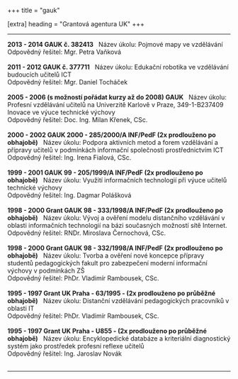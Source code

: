 +++
title = "gauk" 

[extra]
heading = "Grantová agentura UK"
+++

  ---------------------------------------------------------------------------------- ---------------------------------------------------------------------------------------------------------------------------------- ---
  **2013 - 2014 GAUK č. 382413**                                                                                                                                                                                         
  Název úkolu:                                                                       Pojmové mapy ve vzdělávání                                                                                                         
  Odpovědný řešitel:                                                                 Mgr. Petra Vaňková                                                                                                                 
                                                                                                                                                                                                                        
  **2011 - 2012 GAUK č. 377711**                                                                                                                                                                                         
  Název úkolu:                                                                       Edukační robotika ve vzdělávání budoucích učitelů ICT                                                                              
  Odpovědný řešitel:                                                                 Mgr. Daniel Tocháček                                                                                                               
                                                                                                                                                                                                                        
  **2005 - 2006 (s možností pořádat kurzy až do 2008) GAUK**                                                                                                                                                             
  Název úkolu:                                                                       Profesní vzdělávání učitelů na Univerzitě Karlově v Praze, 349-1-B237409 Inovace ve výuce technické výchovy                        
  Odpovědný řešitel:                                                                 Doc. Ing. Milan Křenek, CSc.                                                                                                       
                                                                                                                                                                                                                        
  **2000 - 2002 GAUK 2000 - 285/2000/A INF/PedF (2x prodlouženo po obhajobě)**                                                                                                                                           
  Název úkolu:                                                                       Podpora aktivních metod a forem vzdělávání a přípravy učitelů v podmínkách informační společnosti prostřednictvím ICT              
  Odpovědný řešitel:                                                                 Ing. Irena Fialová, CSc.                                                                                                           
                                                                                                                                                                                                                        
  **1999 - 2001 GAUK 99 - 205/1999/A INF/PedF (2x prodlouženo po obhajobě)**                                                                                                                                             
  Název úkolu:                                                                       Využití informačních technologií při výuce učitelů technické výchovy                                                               
  Odpovědný řešitel:                                                                 Ing. Dagmar Polášková                                                                                                              
                                                                                                                                                                                                                        
  **1998 - 2000 Grant GAUK 98 - 333/1998/A INF/PedF (2x prodlouženo po obhajobě)**                                                                                                                                       
  Název úkolu:                                                                       Vývoj a ověření modelu distančního vzdělávání v oblasti informačních technologií na bázi současných možností sítě Internet.        
  Odpovědný řešitel:                                                                 RNDr. Miroslava Černochová, CSc.                                                                                                   
                                                                                                                                                                                                                        
  **1998 - 2000 Grant GAUK 98 - 332/1998/A INF/PedF (2x prodlouženo po obhajobě)**                                                                                                                                       
  Název úkolu:                                                                       Tvorba a ověření nové koncepce přípravy studentů pedagogických fakult pro zabezpečení moderní informační výchovy v podmínkách ZŠ   
  Odpovědný řešitel:                                                                 PhDr. Vladimír Rambousek, CSc.                                                                                                     
                                                                                                                                                                                                                        
  **1995 - 1997 Grant UK Praha - 63/1995 - (2x prodlouženo po průběžné obhajobě)**                                                                                                                                       
  Název úkolu:                                                                       Distanční vzdělávání pedagogických pracovníků v oblasti IT                                                                         
  Odpovědný řešitel:                                                                 PhDr. Vladimír Rambousek, CSc.                                                                                                     
                                                                                                                                                                                                                        
  **1995 - 1997 Grant UK Praha - U855 - (2x prodlouženo po průběžné obhajobě)**                                                                                                                                          
  Název úkolu:                                                                       Encyklopedické databáze a kriteriální diagnostický systém jako prostředek profesní reflexe učitelů                                 
  Odpovědný řešitel:                                                                 Ing. Jaroslav Novák                                                                                                                
                                                                                                                                                                                                                        
  ---------------------------------------------------------------------------------- ---------------------------------------------------------------------------------------------------------------------------------- ---
